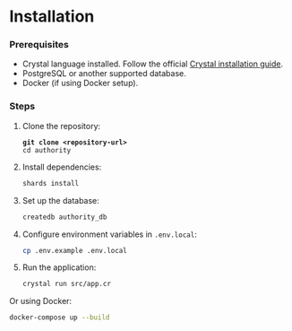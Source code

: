 # Installation

### Prerequisites

* Crystal language installed. Follow the official [Crystal installation guide](https://crystal-lang.org/install/).
* PostgreSQL or another supported database.
* Docker (if using Docker setup).

### Steps

1.  Clone the repository:

    <pre class="language-bash"><code class="lang-bash"><strong>git clone &#x3C;repository-url>
    </strong>cd authority
    </code></pre>
2.  Install dependencies:

    ```bash
    shards install
    ```
3.  Set up the database:

    ```bash
    createdb authority_db
    ```
4.  Configure environment variables in `.env.local`:

    ```bash
    cp .env.example .env.local
    ```
5.  Run the application:

    ```bash
    crystal run src/app.cr
    ```

Or using Docker:

```bash
docker-compose up --build
```

